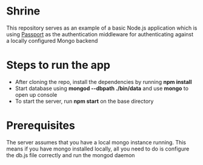 Shrine
==============

This repository serves as an example of a basic Node.js application which is using [Passport](http://passportjs.org/) as the authentication middleware for authenticating against a locally configured Mongo backend

Steps to run the app
=====================
* After cloning the repo, install the dependencies by running **npm install**
* Start database using **mongod --dbpath ./bin/data** and use **mongo** to open up console
* To start the server, run **npm start** on the base directory

Prerequisites
============
The server assumes that you have a local mongo instance running. This means if you have mongo installed locally, all you need to do is configure the db.js file correctly and run the mongod daemon
